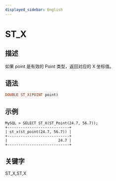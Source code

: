 ```yaml
---
displayed_sidebar: English
---
```


# ST_X

## 描述

如果 point 是有效的 Point 类型，返回对应的 X 坐标值。

## 语法

```Haskell
DOUBLE ST_X(POINT point)
```

## 示例

```Plain
MySQL > SELECT ST_X(ST_Point(24.7, 56.7));
+----------------------------+
| st_x(st_point(24.7, 56.7)) |
+----------------------------+
|                       24.7 |
+----------------------------+
```

## 关键字

ST_X,ST,X